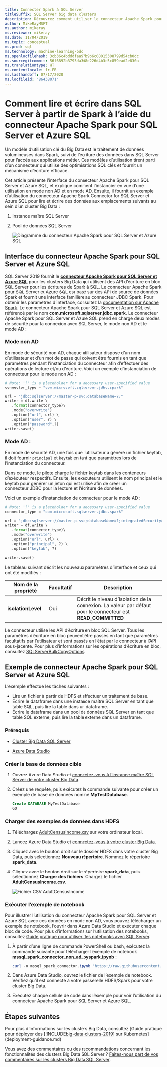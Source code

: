 ```yaml
---
title: Connecter Spark à SQL Server
titleSuffix: SQL Server big data clusters
description: Découvrez comment utiliser le connecteur Apache Spark pour SQL Server et Azure SQL pour lire et écrire dans SQL Server.
author: MikeRayMSFT
ms.author: mikeray
ms.reviewer: mikeray
ms.date: 11/04/2019
ms.topic: conceptual
ms.prod: sql
ms.technology: machine-learning-bdc
ms.openlocfilehash: 3cb36c4bdddfaa97b9b6c08015308799d54cb0dc
ms.sourcegitcommit: 56f6892b3795da308d226d4b3c5c859ead2e830a
ms.translationtype: HT
ms.contentlocale: fr-FR
ms.lasthandoff: 07/17/2020
ms.locfileid: "86438071"
---
```

# <a name="how-to-read-and-write-to-sql-server-from-spark-using-the-apache-spark-connector-for-sql-server-and-azure-sql"></a>Comment lire et écrire dans SQL Server à partir de Spark à l’aide du connecteur Apache Spark pour SQL Server et Azure SQL

Un modèle d’utilisation clé du Big Data est le traitement de données volumineuses dans Spark, suivi de l’écriture des données dans SQL Server pour l’accès aux applications métier. Ces modèles d’utilisation tirent parti d’un connecteur qui utilise des optimisations SQL clés et fournit un mécanisme d’écriture efficace.

Cet article présente l’interface du connecteur Apache Spark pour SQL Server et Azure SQL, et explique comment l’instancier en vue d’une utilisation en mode non AD et en mode AD. Ensuite, il fournit un exemple d’utilisation du connecteur Apache Spark Connector for SQL Server et Azure SQL pour lire et écrire des données aux emplacements suivants au sein d’un cluster Big Data :
1. Instance maître SQL Server
1. Pool de données SQL Server

   ![Diagramme du connecteur Apache Spark pour SQL Server et Azure SQL](./media/spark-mssql-connector/mssql-spark-connector-diagram.png)

## <a name="apache-spark-connector-for-sql-server-and-azure-sql-interface"></a>Interface du connecteur Apache Spark pour SQL Server et Azure SQL

SQL Server 2019 fournit le [**connecteur Apache Spark pour SQL Server et Azure SQL**](https://github.com/microsoft/sql-spark-connector) pour les clusters Big Data qui utilisent des API d’écriture en bloc SQL Server pour les écritures de Spark à SQL. Le connecteur Apache Spark pour SQL Server et Azure SQL est basé sur des API de source de données Spark et fournit une interface familière au connecteur JDBC Spark. Pour obtenir les paramètres d’interface, consultez la [documentation sur Apache Spark](http://spark.apache.org/docs/latest/sql-data-sources-jdbc.html). Le connecteur Apache Spark pour SQL Server et Azure SQL est référencé par le nom **com.microsoft.sqlserver.jdbc.spark**. Le connecteur Apache Spark pour SQL Server et Azure SQL prend en charge deux modes de sécurité pour la connexion avec SQL Server, le mode non AD et le mode AD :
### <a name="non-ad-mode"></a>Mode non AD
En mode de sécurité non AD, chaque utilisateur dispose d’un nom d’utilisateur et d’un mot de passe qui doivent être fournis en tant que paramètres pendant l’instanciation du connecteur afin d’effectuer des opérations de lecture et/ou d’écriture.
Voici un exemple d’instanciation de connecteur pour le mode non AD :
```python
# Note: '?' is a placeholder for a necessary user-specified value
connector_type = "com.microsoft.sqlserver.jdbc.spark" 

url = "jdbc:sqlserver://master-p-svc;databaseName=?;"
writer = df.write \ 
   .format(connector_type)\ 
   .mode("overwrite") 
   .option("url", url) \ 
   .option("user", ?) \ 
   .option("password",?) 
writer.save() 
```
### <a name="ad-mode"></a>Mode AD :
En mode de sécurité AD, une fois que l’utilisateur a généré un fichier keytab, il doit fournir `principal` et `keytab` en tant que paramètres lors de l’instanciation du connecteur.

Dans ce mode, le pilote charge le fichier keytab dans les conteneurs d’exécuteur respectifs. Ensuite, les exécuteurs utilisent le nom principal et le keytab pour générer un jeton qui est utilisé afin de créer un connecteur JDBC pour la lecture et l’écriture de données.

Voici un exemple d’instanciation de connecteur pour le mode AD :
```python
# Note: '?' is a placeholder for a necessary user-specified value
connector_type = "com.microsoft.sqlserver.jdbc.spark"

url = "jdbc:sqlserver://master-p-svc;databaseName=?;integratedSecurity=true;authenticationScheme=JavaKerberos;" 
writer = df.write \ 
   .format(connector_type)\ 
   .mode("overwrite") 
   .option("url", url) \ 
   .option("principal", ?) \ 
   .option("keytab", ?)   

writer.save() 
```

Le tableau suivant décrit les nouveaux paramètres d’interface et ceux qui ont été modifiés :

| Nom de la propriété | Facultatif | Description |
|---|---|---|
| **isolationLevel** | Oui | Décrit le niveau d’isolation de la connexion. La valeur par défaut pour le connecteur est **READ_COMMITTED** |

Le connecteur utilise les API d’écriture en bloc SQL Server. Tous les paramètres d’écriture en bloc peuvent être passés en tant que paramètres facultatifs par l’utilisateur et sont passés en l’état par le connecteur à l’API sous-jacente. Pour plus d’informations sur les opérations d’écriture en bloc, consultez [SQLServerBulkCopyOptions]( ../connect/jdbc/using-bulk-copy-with-the-jdbc-driver.md#sqlserverbulkcopyoptions).

## <a name="apache-spark-connector-for-sql-server-and-azure-sql-sample"></a>Exemple de connecteur Apache Spark pour SQL Server et Azure SQL
L’exemple effectue les tâches suivantes :

- Lire un fichier à partir de HDFS et effectuer un traitement de base.
- Écrire le dataframe dans une instance maître SQL Server en tant que table SQL, puis lire la table dans un dataframe.
- Écrire le dataframe dans un pool de données SQL Server en tant que table SQL externe, puis lire la table externe dans un dataframe.
### <a name="prerequisites"></a>Prérequis

- [Cluster Big Data SQL Server](deploy-get-started.md)

- [Azure Data Studio](https://aka.ms/getazuredatastudio)

### <a name="create-the-target-database"></a>Créer la base de données cible

1. Ouvrez Azure Data Studio et [connectez-vous à l’instance maître SQL Server de votre cluster Big Data](connect-to-big-data-cluster.md).

1. Créez une requête, puis exécutez la commande suivante pour créer un exemple de base de données nommé **MyTestDatabase**.

   ```sql
   Create DATABASE MyTestDatabase
   GO
   ```

### <a name="load-sample-data-into-hdfs"></a>Charger des exemples de données dans HDFS

1. Téléchargez [AdultCensusIncome.csv](https://amldockerdatasets.azureedge.net/AdultCensusIncome.csv) sur votre ordinateur local.

1. Lancez Azure Data Studio et [connectez-vous à votre cluster Big Data](connect-to-big-data-cluster.md).

1. Cliquez avec le bouton droit sur le dossier HDFS dans votre cluster Big Data, puis sélectionnez **Nouveau répertoire**. Nommez le répertoire **spark_data**.

1. Cliquez avec le bouton droit sur le répertoire **spark_data**, puis sélectionnez **Charger des fichiers**. Chargez le fichier **AdultCensusIncome.csv**.

   ![Fichier CSV AdultCensusIncome](./media/spark-mssql-connector/spark_data.png)

### <a name="run-the-sample-notebook"></a>Exécuter l’exemple de notebook

Pour illustrer l’utilisation du connecteur Apache Spark pour SQL Server et Azure SQL avec ces données en mode non AD, vous pouvez télécharger un exemple de notebook, l’ouvrir dans Azure Data Studio et exécuter chaque bloc de code. Pour plus d’informations sur l’utilisation des notebooks, consultez [Guide pratique pour utiliser des notebooks avec SQL Server](../azure-data-studio/notebooks-guidance.md).

1. À partir d’une ligne de commande PowerShell ou bash, exécutez la commande suivante pour télécharger l’exemple de notebook **mssql_spark_connector_non_ad_pyspark.ipynb** :

   ```PowerShell
   curl -o mssql_spark_connector.ipynb "https://raw.githubusercontent.com/microsoft/sql-server-samples/master/samples/features/sql-big-data-cluster/spark/data-virtualization/mssql_spark_connector_non_ad_pyspark.ipynb"
   ```

1. Dans Azure Data Studio, ouvrez le fichier de l’exemple de notebook. Vérifiez qu’il est connecté à votre passerelle HDFS/Spark pour votre cluster Big Data.

1. Exécutez chaque cellule de code dans l’exemple pour voir l’utilisation du connecteur Apache Spark pour SQL Server et Azure SQL.

## <a name="next-steps"></a>Étapes suivantes

Pour plus d’informations sur les clusters Big Data, consultez [Guide pratique pour déployer des [!INCLUDE[big-data-clusters-2019](../includes/ssbigdataclusters-ss-nover.md)] sur Kubernetes](deployment-guidance.md)

Vous avez des commentaires ou des recommandations concernant les fonctionnalités des clusters Big Data SQL Server ? [Faites-nous part de vos commentaires sur les clusters Big Data SQL Server](https://aka.ms/sql-server-bdc-feedback).
